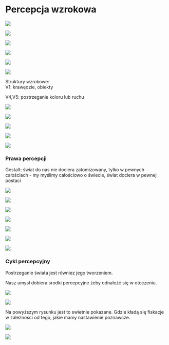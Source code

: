# Percepcja wzrokowa

![](../.gitbook/assets/zrzut-ekranu-2020-02-29-o-17.25.54.png)

![](../.gitbook/assets/zrzut-ekranu-2020-02-29-o-17.27.15.png)

![](../.gitbook/assets/zrzut-ekranu-2020-02-29-o-17.27.50.png)

![](../.gitbook/assets/zrzut-ekranu-2020-02-29-o-17.28.09.png)

![](../.gitbook/assets/zrzut-ekranu-2020-02-29-o-17.29.26.png)

![](../.gitbook/assets/zrzut-ekranu-2020-02-29-o-17.30.12.png)

Struktury wzrokowe:  
V1: krawędzie, obiekty

V4,V5: postrzeganie koloru lub ruchu

![](../.gitbook/assets/zrzut-ekranu-2020-02-29-o-17.31.31.png)

![](../.gitbook/assets/zrzut-ekranu-2020-02-29-o-17.32.17.png)

![](../.gitbook/assets/zrzut-ekranu-2020-02-29-o-17.34.26.png)

![](../.gitbook/assets/zrzut-ekranu-2020-02-29-o-17.34.57.png)

![](../.gitbook/assets/zrzut-ekranu-2020-02-29-o-17.35.39.png)

### Prawa percepcji

Gestalt: świat do nas nie dociera zatomizowany, tylko w pewnych całościach - my myślimy całościowo o świecie, świat dociera w pewnej postaci

![](../.gitbook/assets/zrzut-ekranu-2020-02-29-o-17.43.34.png)

![](../.gitbook/assets/zrzut-ekranu-2020-02-29-o-17.45.47.png)

![](../.gitbook/assets/zrzut-ekranu-2020-02-29-o-17.47.47.png)

![](../.gitbook/assets/zrzut-ekranu-2020-02-29-o-17.49.05.png)

![](../.gitbook/assets/zrzut-ekranu-2020-02-29-o-17.49.25.png)

![](../.gitbook/assets/zrzut-ekranu-2020-02-29-o-17.49.56.png)

![](../.gitbook/assets/zrzut-ekranu-2020-02-29-o-17.50.24.png)

### Cykl percepcyjny

Postrzeganie świata jest równiez jego tworzeniem.

Nasz umysł dobiera srodki percepcyjne żeby odnaleźć się w otoczeniu.

![](../.gitbook/assets/zrzut-ekranu-2020-02-29-o-17.54.15.png)

![](../.gitbook/assets/zrzut-ekranu-2020-02-29-o-17.55.33.png)

Na powyższym rysunku jest to swietnie pokazane. Gdzie kładą się fiskacje w zależności od tego, jakie mamy nastawienie poznawcze.

![](../.gitbook/assets/zrzut-ekranu-2020-02-29-o-17.57.21.png)

![](../.gitbook/assets/zrzut-ekranu-2020-02-29-o-17.58.54.png)

